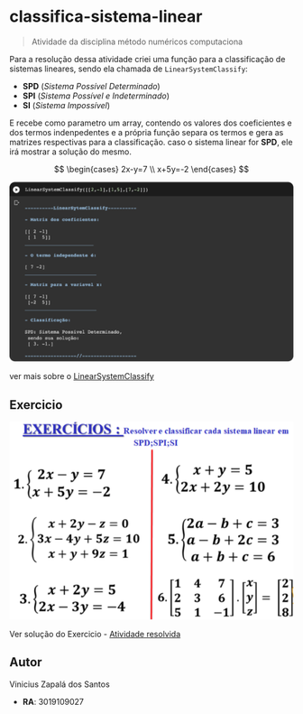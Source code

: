 # classifica-sistema-linear
> Atividade da disciplina método numéricos computaciona

Para a resolução dessa atividade criei uma função para a classificação de sistemas lineares, sendo ela chamada de `LinearSystemClassify`:

- **SPD** (*Sistema Possível Determinado*)
- **SPI** (*Sistema Possível e Indeterminado*)
- **SI** (*Sistema Impossível*)

E recebe como parametro um array, contendo os valores dos coeficientes e dos termos indenpedentes e a própria função separa os termos e gera as matrizes respectivas para a classificação. caso o sistema linear for **SPD**, ele irá mostrar a solução do mesmo.

$$
\begin{cases}
2x-y=7 \\
x+5y=-2
\end{cases}
$$

![Demonstration](./ReadmeAssets/Demonstration.png)

ver mais sobre o [LinearSystemClassify](./Notebooks/LinearSystemClassify.ipynb)

## Exercicio

![exercise](./ReadmeAssets/exercise.png)

Ver solução do Exercicio - [Atividade resolvida](./Notebooks/Atividade%20resolvida.ipynb)

## Autor
Vinicius Zapalá dos Santos
- **RA**: 3019109027
